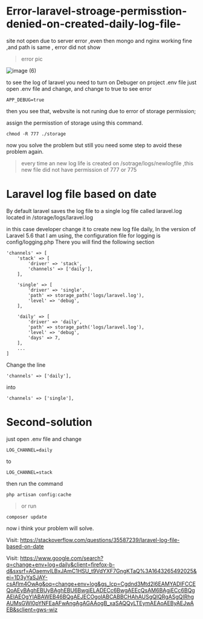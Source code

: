 # Error-laravel-stroage-permisstion-denied-on-created-daily-log-file-
site not open due to server error ,even then mongo and nginx working fine ,and path is same , error did not show 

>error pic

![image (6)](https://user-images.githubusercontent.com/71556060/151307605-58822f4e-dce7-4ba2-b806-5528eba572e1.png)


to see the log of laravel you need to turn on Debuger on project .env file
just open .env file and change, and change to true to see error
```
APP_DEBUG=true
```
then you see that, webvsite is not runing due to error of storage permission;

assign the permisstion of storage using this command.
```
chmod -R 777 ./storage
```
now you solve the problem but still you need some step to avoid these problem again.
>every time an new log life is created on /sotrage/logs/newlogfile ,this new file did not have permission of 777 or 775 

# Laravel log file based on date
By default laravel saves the log file to a single log file called laravel.log located in /storage/logs/laravel.log

in this case developer change it to create new log file daily, 
In the version of Laravel 5.6 that I am using, the configuration file for logging is config/logging.php
There you will find the following section
```
'channels' => [
    'stack' => [
        'driver' => 'stack',
        'channels' => ['daily'],
    ],

    'single' => [
        'driver' => 'single',
        'path' => storage_path('logs/laravel.log'),
        'level' => 'debug',
    ],

    'daily' => [
        'driver' => 'daily',
        'path' => storage_path('logs/laravel.log'),
        'level' => 'debug',
        'days' => 7,
    ],
    ...
]
```

Change the line
```
'channels' => ['daily'],
```
into
```
'channels' => ['single'],
```
# Second-solution 

just open .env file and change
```
LOG_CHANNEL=daily
```
to
```
LOG_CHANNEL=stack
```
then run the command
```
php artisan config:cache
```

>or run
``` 
composer update
```

now i think your problem will solve.


Visit: https://stackoverflow.com/questions/35587239/laravel-log-file-based-on-date

Visit: https://www.google.com/search?q=change+env+log+daily&client=firefox-b-d&sxsrf=AOaemvILBxJAmC1HSU_t9VdYXF7GngKTaQ%3A1643265492025&ei=1D3yYaSJAY-csAflm4OwAg&oq=change+env+log&gs_lcp=Cgdnd3Mtd2l6EAMYADIFCCEQoAEyBAghEBUyBAghEBU6BwgjELADECc6BwgAEEcQsAM6BAgjECc6BQgAEIAEOgYIABAWEB46BQgAEJECOgoIABCABBCHAhAUSgQIQRgASgQIRhgAUMsGWI0pYNFEaAFwAngAgAGAAogB_xaSAQQyLTEymAEAoAEByAEJwAEB&sclient=gws-wiz



